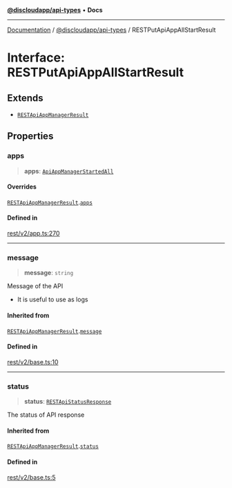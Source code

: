 [**@discloudapp/api-types**](../README.md) • **Docs**

***

[Documentation](../../../packages.md) / [@discloudapp/api-types](../README.md) / RESTPutApiAppAllStartResult

# Interface: RESTPutApiAppAllStartResult

## Extends

- [`RESTApiAppManagerResult`](RESTApiAppManagerResult.md)

## Properties

### apps

> **apps**: [`ApiAppManagerStartedAll`](ApiAppManagerStartedAll.md)

#### Overrides

[`RESTApiAppManagerResult`](RESTApiAppManagerResult.md).[`apps`](RESTApiAppManagerResult.md#apps)

#### Defined in

[rest/v2/app.ts:270](https://github.com/discloud/discloud.app/blob/e957c12968777c01a56e127121040f7eaaf9b803/packages/api-types/rest/v2/app.ts#L270)

***

### message

> **message**: `string`

Message of the API
- It is useful to use as logs

#### Inherited from

[`RESTApiAppManagerResult`](RESTApiAppManagerResult.md).[`message`](RESTApiAppManagerResult.md#message)

#### Defined in

[rest/v2/base.ts:10](https://github.com/discloud/discloud.app/blob/e957c12968777c01a56e127121040f7eaaf9b803/packages/api-types/rest/v2/base.ts#L10)

***

### status

> **status**: [`RESTApiStatusResponse`](../type-aliases/RESTApiStatusResponse.md)

The status of API response

#### Inherited from

[`RESTApiAppManagerResult`](RESTApiAppManagerResult.md).[`status`](RESTApiAppManagerResult.md#status)

#### Defined in

[rest/v2/base.ts:5](https://github.com/discloud/discloud.app/blob/e957c12968777c01a56e127121040f7eaaf9b803/packages/api-types/rest/v2/base.ts#L5)
